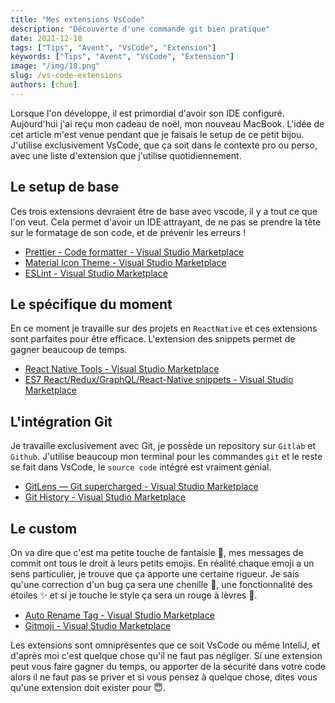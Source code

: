 ```yaml
---
title: "Mes extensions VsCode"
description: "Découverte d'une commande git bien pratique"
date: 2021-12-18
tags: ["Tips", "Avent", "VsCode", "Extension"]
keywords: ["Tips", "Avent", "VsCode", "Extension"]
image: "/img/18.png"
slug: /vs-code-extensions
authors: [chue]
---
```


Lorsque l'on développe, il est primordial d'avoir son IDE configuré.
Aujourd'hui j'ai reçu mon cadeau de noël, mon nouveau MacBook.
L'idée de cet article m'est venue pendant que je faisais le setup de ce petit bijou.
J'utilise exclusivement VsCode, que ça soit dans le contexte pro ou perso, avec une liste d'extension que j'utilise quotidiennement.

<!--truncate-->

## Le setup de base

Ces trois extensions devraient être de base avec vscode, il y a tout ce que l'on veut. Cela permet d'avoir un IDE attrayant, de ne pas se prendre la tête sur le formatage de son code, et de prévenir les erreurs !

- [Prettier - Code formatter - Visual Studio Marketplace](https://marketplace.visualstudio.com/items?itemName=esbenp.prettier-vscode)
- [Material Icon Theme - Visual Studio Marketplace](https://marketplace.visualstudio.com/items?itemName=PKief.material-icon-theme)
- [ESLint - Visual Studio Marketplace](https://marketplace.visualstudio.com/items?itemName=dbaeumer.vscode-eslint)

## Le spécifique du moment

En ce moment je travaille sur des projets en `ReactNative` et ces extensions sont parfaites pour être efficace.
L'extension des snippets permet de gagner beaucoup de temps.

- [React Native Tools - Visual Studio Marketplace](https://marketplace.visualstudio.com/items?itemName=msjsdiag.vscode-react-native)
- [ES7 React/Redux/GraphQL/React-Native snippets - Visual Studio Marketplace](https://marketplace.visualstudio.com/items?itemName=dsznajder.es7-react-js-snippets)

## L'intégration Git

Je travaille exclusivement avec Git, je possède un repository sur `Gitlab` et `Github`. J'utilise beaucoup mon terminal pour les commandes `git` et le reste se fait dans VsCode, le `source code` intégré est vraiment génial.

- [GitLens — Git supercharged - Visual Studio Marketplace](https://marketplace.visualstudio.com/items?itemName=eamodio.gitlens)
- [Git History - Visual Studio Marketplace](https://marketplace.visualstudio.com/items?itemName=donjayamanne.githistory)

## Le custom

On va dire que c'est ma petite touche de fantaisie 🤪, mes messages de commit ont tous le droit à leurs petits emojis. En réalité chaque emoji a un sens particulier, je trouve que ça apporte une certaine rigueur. Je sais qu'une correction d'un bug ça sera une chenille 🐛, une fonctionnalité des étoiles ✨ et si je touche le style ça sera un rouge à lèvres 💄.

- [Auto Rename Tag - Visual Studio Marketplace](https://marketplace.visualstudio.com/items?itemName=formulahendry.auto-rename-tag)
- [Gitmoji - Visual Studio Marketplace](https://marketplace.visualstudio.com/items?itemName=seatonjiang.gitmoji-vscode)

Les extensions sont omniprésentes que ce soit VsCode ou même InteliJ, et d'après moi c'est quelque chose qu'il ne faut pas négliger.
Si une extension peut vous faire gagner du temps, ou apporter de la sécurité dans votre code alors il ne faut pas se priver et si vous pensez à quelque chose, dites vous qu'une extension doit exister pour 😇.
